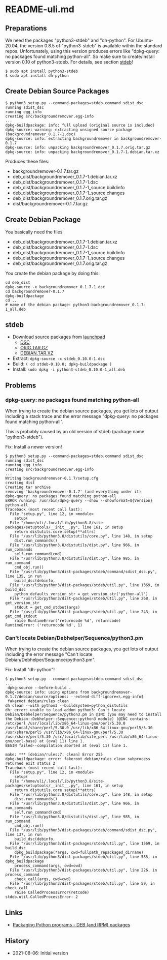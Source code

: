 README-uli.md
=============

Preparations
------------

We need the packages "python3-stdeb" and "dh-python".
For Ubuntu-20.04, the version 0.8.5 of "python3-stdeb"
is available within the standard repos. Unfortunately,
using this version produces errors like
"dpkg-query: no packages found matching python-all".
So make sure to create/install version 0.10 of python3-stdeb.
For details, see section [stdeb](#stdeb)!

```
$ sudo apt install python3-stdeb
$ sudo apt install dh-python
```

Create Debian Source Packages
-----------------------------

```
$ python3 setup.py --command-packages=stdeb.command sdist_dsc
running sdist_dsc
running egg_info
creating src/backgroundremover.egg-info
...
dpkg-buildpackage: info: full upload (original source is included)
dpkg-source: warning: extracting unsigned source package (backgroundremover_0.1.7-1.dsc)
dpkg-source: info: extracting backgroundremover in backgroundremover-0.1.7
dpkg-source: info: unpacking backgroundremover_0.1.7.orig.tar.gz
dpkg-source: info: unpacking backgroundremover_0.1.7-1.debian.tar.xz
```

Produces these files:

- backgroundremover-0.1.7.tar.gz
- deb_dist/backgroundremover_0.1.7-1.debian.tar.xz
- deb_dist/backgroundremover_0.1.7-1.dsc
- deb_dist/backgroundremover_0.1.7-1_source.buildinfo
- deb_dist/backgroundremover_0.1.7-1_source.changes
- deb_dist/backgroundremover_0.1.7.orig.tar.gz
- dist/backgroundremover-0.1.7.tar.gz

Create Debian Package
---------------------

You basically need the files

- deb_dist/backgroundremover_0.1.7-1.debian.tar.xz
- deb_dist/backgroundremover_0.1.7-1.dsc
- deb_dist/backgroundremover_0.1.7-1_source.buildinfo
- deb_dist/backgroundremover_0.1.7-1_source.changes
- deb_dist/backgroundremover_0.1.7.orig.tar.gz

You create the debian package by doing this:

```
cd deb_dist
dpkg-source -x backgroundremover_0.1.7-1.dsc
cd backgroundremover-0.1.7
dpkg-buildpackage
cd ..
# name of the debian package: python3-backgroundremover_0.1.7-1_all.deb
```

stdeb
-----

- Download source packages from [launchpad](https://launchpad.net/ubuntu/impish/+source/stdeb)
   - [DSC](https://launchpad.net/ubuntu/+archive/primary/+sourcefiles/stdeb/0.10.0-1/stdeb_0.10.0-1.dsc)
   - [ORIG.TAR.GZ](https://launchpad.net/ubuntu/+archive/primary/+sourcefiles/stdeb/0.10.0-1/stdeb_0.10.0.orig.tar.gz)
   - [DEBIAN.TAR.XZ](https://launchpad.net/ubuntu/+archive/primary/+sourcefiles/stdeb/0.10.0-1/stdeb_0.10.0-1.debian.tar.xz)
- Extract: `dpkg-source -x stdeb_0.10.0-1.dsc`
- Build: `( cd stdeb-0.10.0; dpkg-buildpackage )`
- Install: `sudo dpkg -i python3-stdeb_0.10.0-1_all.deb`

Problems
--------

### dpkg-query: no packages found matching python-all

When trying to create the debian source packages, you get lots of
output including a stack trace and the error message "dpkg-query: no packages found matching python-all".

This is probably caused by an old version of stdeb (package name "python3-stdeb").

Fix: Install a newer version!

```
$ python3 setup.py --command-packages=stdeb.command sdist_dsc
running sdist_dsc
running egg_info
creating src/backgroundremover.egg-info
...
Writing backgroundremover-0.1.7/setup.cfg
creating dist
Creating tar archive
removing 'backgroundremover-0.1.7' (and everything under it)
dpkg-query: no packages found matching python-all
ERROR running: /usr/bin/dpkg-query --show --showformat=${Version} python-all
Traceback (most recent call last):
  File "setup.py", line 12, in <module>
    setup(
  File "/home/uli/.local/lib/python3.8/site-packages/setuptools/__init__.py", line 161, in setup
    return distutils.core.setup(**attrs)
  File "/usr/lib/python3.8/distutils/core.py", line 148, in setup
    dist.run_commands()
  File "/usr/lib/python3.8/distutils/dist.py", line 966, in run_commands
    self.run_command(cmd)
  File "/usr/lib/python3.8/distutils/dist.py", line 985, in run_command
    cmd_obj.run()
  File "/usr/lib/python3/dist-packages/stdeb/command/sdist_dsc.py", line 135, in run
    build_dsc(debinfo,
  File "/usr/lib/python3/dist-packages/stdeb/util.py", line 1369, in build_dsc
    python_defaults_version_str = get_version_str('python-all')
  File "/usr/lib/python3/dist-packages/stdeb/util.py", line 268, in get_version_str
    stdout = get_cmd_stdout(args)
  File "/usr/lib/python3/dist-packages/stdeb/util.py", line 243, in get_cmd_stdout
    raise RuntimeError('returncode %d', returncode)
RuntimeError: ('returncode %d', 1)
```

### Can't locate Debian/Debhelper/Sequence/python3.pm

When trying to create the debian source packages, you get lots of
output including the error message "Can't locate Debian/Debhelper/Sequence/python3.pm".

Fix: Install "dh-python"!

```
$ python3 setup.py --command-packages=stdeb.command sdist_dsc
...
 dpkg-source --before-build .
dpkg-source: info: using options from backgroundremover-0.1.7/debian/source/options: --extend-diff-ignore=\.egg-info$
 fakeroot debian/rules clean
dh clean --with python3 --buildsystem=python_distutils
dh: error: unable to load addon python3: Can't locate Debian/Debhelper/Sequence/python3.pm in @INC (you may need to install the Debian::Debhelper::Sequence::python3 module) (@INC contains: /etc/perl /usr/local/lib/x86_64-linux-gnu/perl/5.30.0 /usr/local/share/perl/5.30.0 /usr/lib/x86_64-linux-gnu/perl5/5.30 /usr/share/perl5 /usr/lib/x86_64-linux-gnu/perl/5.30 /usr/share/perl/5.30 /usr/local/lib/site_perl /usr/lib/x86_64-linux-gnu/perl-base) at (eval 11) line 1.
BEGIN failed--compilation aborted at (eval 11) line 1.

make: *** [debian/rules:7: clean] Error 255
dpkg-buildpackage: error: fakeroot debian/rules clean subprocess returned exit status 2
Traceback (most recent call last):
  File "setup.py", line 12, in <module>
    setup(
  File "/home/uli/.local/lib/python3.8/site-packages/setuptools/__init__.py", line 161, in setup
    return distutils.core.setup(**attrs)
  File "/usr/lib/python3.8/distutils/core.py", line 148, in setup
    dist.run_commands()
  File "/usr/lib/python3.8/distutils/dist.py", line 966, in run_commands
    self.run_command(cmd)
  File "/usr/lib/python3.8/distutils/dist.py", line 985, in run_command
    cmd_obj.run()
  File "/usr/lib/python3/dist-packages/stdeb/command/sdist_dsc.py", line 137, in run
    build_dsc(debinfo,
  File "/usr/lib/python3/dist-packages/stdeb/util.py", line 1569, in build_dsc
    dpkg_buildpackage(*args, cwd=fullpath_repackaged_dirname)
  File "/usr/lib/python3/dist-packages/stdeb/util.py", line 585, in dpkg_buildpackage
    process_command(args, cwd=cwd)
  File "/usr/lib/python3/dist-packages/stdeb/util.py", line 226, in process_command
    check_call(args, cwd=cwd)
  File "/usr/lib/python3/dist-packages/stdeb/util.py", line 59, in check_call
    raise CalledProcessError(retcode)
stdeb.util.CalledProcessError: 2
```

Links
-----

- [Packaging Python programs - DEB (and RPM) packages](https://www.dlab.ninja/2015/11/packaging-python-programs-debian-and.html)

History
-------

- 2021-08-06: Initial version
